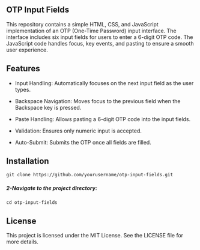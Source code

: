 ## OTP Input Fields

This repository contains a simple HTML, CSS, and JavaScript implementation of an OTP (One-Time Password) input interface. The interface includes six input fields for users to enter a 6-digit OTP code. The JavaScript code handles focus, key events, and pasting to ensure a smooth user experience.


## Features

- Input Handling: Automatically focuses on the next input field as the user types.


- Backspace Navigation: Moves focus to the previous field when the Backspace key is pressed.


- Paste Handling: Allows pasting a 6-digit OTP code into the input fields.


- Validation: Ensures only numeric input is accepted.


- Auto-Submit: Submits the OTP once all fields are filled.



## Installation

````
git clone https://github.com/yourusername/otp-input-fields.git
````


##### 2-Navigate to the project directory:

```cd otp-input-fields```



## License

This project is licensed under the MIT License. See the LICENSE file for more details.



